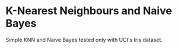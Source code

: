 # K-Nearest Neighbours and Naive Bayes

Simple KNN and Naive Bayes tested only with UCI's Iris dataset.